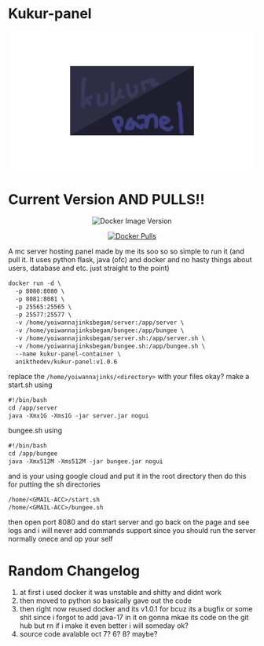 # Kukur-panel
![Alt text](Untitled.png)
 # Current Version AND PULLS!! 
 <p align="center">
  <img src="https://img.shields.io/docker/v/anikthedev/kukur-panel?sort=date&label=Version&color=blue" alt="Docker Image Version">
</p>
<p align="center">
  <!-- Pull Count -->
  <a href="https://hub.docker.com/r/anikthedev/kukur-panel">
    <img src="https://img.shields.io/docker/pulls/anikthedev/kukur-panel?label=Pulls&color=brightgreen" alt="Docker Pulls">
  </a>
</p>
A mc server hosting panel made by me its soo so so simple
to run it (and pull it. It uses python flask, java (ofc) and docker and no hasty things about users, database and etc. just straight to the point)
  
```
docker run -d \
  -p 8080:8080 \
  -p 8081:8081 \
  -p 25565:25565 \
  -p 25577:25577 \
  -v /home/yoiwannajinksbegam/server:/app/server \
  -v /home/yoiwannajinksbegam/bungee:/app/bungee \
  -v /home/yoiwannajinksbegam/server.sh:/app/server.sh \
  -v /home/yoiwannajinksbegam/bungee.sh:/app/bungee.sh \
  --name kukur-panel-container \
  anikthedev/kukur-panel:v1.0.6
```
replace the ```/home/yoiwannajinks/<directory>``` with your files okay?
make a start.sh using 
```
#!/bin/bash
cd /app/server
java -Xmx1G -Xms1G -jar server.jar nogui

```
bungee.sh using
```
#!/bin/bash
cd /app/bungee
java -Xmx512M -Xms512M -jar bungee.jar nogui

```
and is your using google cloud and put it in the root directory 
then do this for putting the sh directories
```
/home/<GMAIL-ACC>/start.sh
/home/<GMAIL-ACC>/bungee.sh
```
then open port 8080
and do start server
and go back on the page and see logs
and i will never add commands support since you should run the server normally onece and op your self
# Random Changelog 
1. at first i used docker it was unstable and shitty and didnt work
2. then moved to python so basically gave out the code 
3. then right now reused docker and its v1.0.1 for bcuz its a bugfix or some shit since i forgot to add java-17 in it on gonna mkae its code on the git hub but rn if i make it even better i will someday ok?
4. source code avalable oct 7? 6? 8? maybe?
